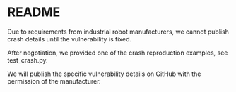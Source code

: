 # README

Due to requirements from industrial robot manufacturers, we cannot publish crash details until the vulnerability is fixed. 

After negotiation, we provided one of the crash reproduction examples, see test_crash.py.

We will publish the specific vulnerability details on GitHub with the permission of the manufacturer.
